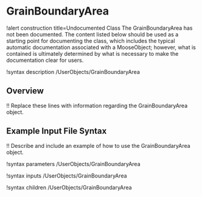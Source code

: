 # GrainBoundaryArea

!alert construction title=Undocumented Class
The GrainBoundaryArea has not been documented. The content listed below should be used as a starting point for
documenting the class, which includes the typical automatic documentation associated with a
MooseObject; however, what is contained is ultimately determined by what is necessary to make the
documentation clear for users.

!syntax description /UserObjects/GrainBoundaryArea

## Overview

!! Replace these lines with information regarding the GrainBoundaryArea object.

## Example Input File Syntax

!! Describe and include an example of how to use the GrainBoundaryArea object.

!syntax parameters /UserObjects/GrainBoundaryArea

!syntax inputs /UserObjects/GrainBoundaryArea

!syntax children /UserObjects/GrainBoundaryArea
